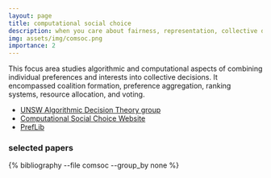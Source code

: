 ```yaml
---
layout: page
title: computational social choice
description: when you care about fairness, representation, collective decision making, and incentives
img: assets/img/comsoc.png
importance: 2
---
```



This focus area studies algorithmic and computational aspects of combining individual preferences and interests into collective decisions. It encompassed coalition formation, preference aggregation, ranking systems, resource allocation, and voting.

- [UNSW Algorithmic Decision Theory group](https://cgi.cse.unsw.edu.au/~adt/)
- [Computational Social Choice Website](http://www.illc.uva.nl/COMSOC/)
- [PrefLib](http://www.preflib.org)


### selected papers
<div class="publications">
  {% bibliography --file comsoc --group_by none %}
</div>

